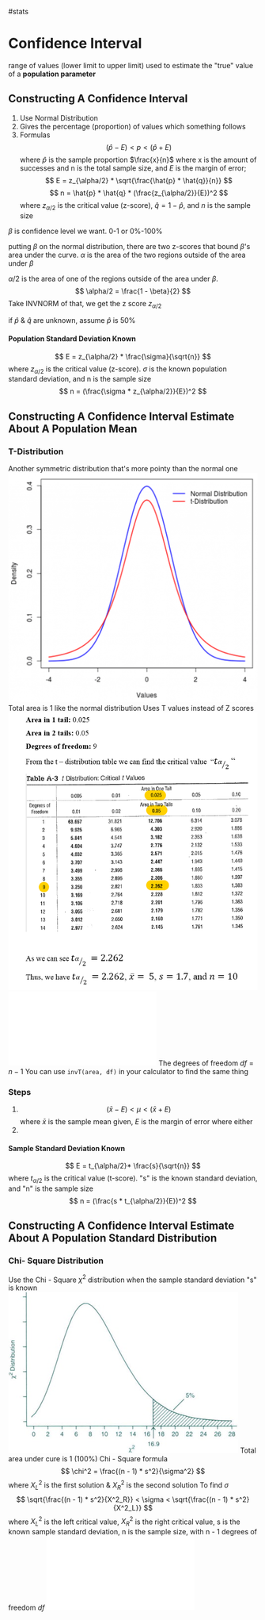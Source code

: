 #stats
# Confidence Interval
range of values (lower limit to upper limit) used to estimate the "true" value of a **population parameter**

## Constructing A Confidence Interval
1. Use Normal Distribution
2. Gives the percentage (proportion) of values which something follows
3. Formulas
$$(\hat{p}- E) < p < (\hat{p} + E) $$
where $\hat{p}$ is the sample proportion $\frac{x}{n}$ where x is the amount of successes and n is the total sample size, and $E$ is the margin of error;
$$ E = z_{\alpha/2} * \sqrt{\frac{\hat{p} * \hat{q}}{n}} $$
$$ n = \hat{p} * \hat{q} * (\frac{z_{\alpha/2}}{E})^2 $$
where $z_{\alpha/2}$ is the critical value (z-score), $\hat{q} = 1 - \hat{p}$, and $n$ is the sample size

$\beta$ is confidence level we want. 0-1 or 0%-100%

putting $\beta$ on the normal distribution, there are two z-scores that bound $\beta$'s area under the curve. $\alpha$ is the area of the two regions outside of the area under $\beta$

$\alpha/2$ is the area of one of the regions outside of the area under $\beta$.
$$ \alpha/2 = \frac{1 - \beta}{2} $$
Take INVNORM of that, we get the z score $z_{\alpha/2}$

if $\hat{p}$ & $\hat{q}$ are unknown, assume $\hat{p}$ is 50%

#### Population Standard Deviation Known
$$ E = z_{\alpha/2} * \frac{\sigma}{\sqrt{n}} $$
where $z_{\alpha/2}$ is the critical value (z-score). $\sigma$ is the known population standard deviation, and n is the sample size
$$ n = (\frac{\sigma * z_{\alpha/2}}{E})^2 $$

## Constructing A Confidence Interval Estimate About A Population Mean
### T-Distribution
Another symmetric distribution that's more pointy than the normal one
![](T_distribution.png)
Total area is 1 like the normal distribution
Uses T values instead of Z scores
![](T_score_table.png)
![](TDIST.pdf)
The degrees of freedom $df = n - 1$
You can use `invT(area, df)` in your calculator to find the same thing
### Steps
1. $$(\bar{x} - E) < \mu < (\bar{x} + E)$$
where $\bar{x}$ is the sample mean given, $E$ is the margin of error where either
2. 
#### Sample Standard Deviation Known
$$ E = t_{\alpha/2}* \frac{s}{\sqrt{n}} $$
where $t_{\alpha/2}$ is the critical value (t-score). "s" is the known standard deviation, and "n" is the sample size
$$ n = (\frac{s * t_{\alpha/2}}{E})^2 $$
## Constructing A Confidence Interval Estimate About A Population Standard Distribution
### Chi- Square Distribution
Use the Chi - Square $\chi^2$ distribution when the sample standard deviation "s" is known
![](Chi_square_distribution.jpg)
Total area under cure is 1 (100%)
Chi - Square formula
$$ \chi^2 = \frac{(n - 1) * s^2}{\sigma^2} $$
where $X^2_L$ is the first solution & $X^2_R$ is the second solution
To find $\sigma$
$$ \sqrt{\frac{(n - 1) * s^2}{X^2_R}} < \sigma < \sqrt{\frac{(n - 1) * s^2}{X^2_L}} $$
where $X^2_L$ is the left critical value, $X^2_R$ is the right critical value, s is the known sample standard deviation, n is the sample size, with n - 1 degrees of freedom $df$
![](CHISQE.pdf)
